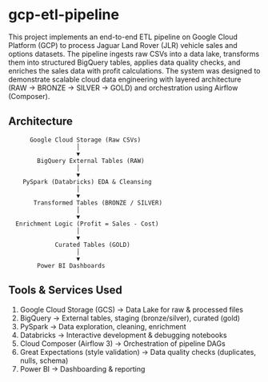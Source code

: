 # gcp-etl-pipeline

This project implements an end-to-end ETL pipeline on Google Cloud Platform (GCP) to process Jaguar Land Rover (JLR) vehicle sales and options datasets. The pipeline ingests raw CSVs into a data lake, transforms them into structured BigQuery tables, applies data quality checks, and enriches the sales data with profit calculations.
The system was designed to demonstrate scalable cloud data engineering with layered architecture (RAW → BRONZE → SILVER → GOLD) and orchestration using Airflow (Composer).

## Architecture

          Google Cloud Storage (Raw CSVs)
                       │
                       ▼
            BigQuery External Tables (RAW)
                       │
                       ▼
        PySpark (Databricks) EDA & Cleansing
                       │
                       ▼
           Transformed Tables (BRONZE / SILVER)
                       │
                       ▼
      Enrichment Logic (Profit = Sales - Cost)
                       │
                       ▼
                 Curated Tables (GOLD)
                       │
                       ▼
            Power BI Dashboards

## Tools & Services Used
1. Google Cloud Storage (GCS) → Data Lake for raw & processed files
2. BigQuery → External tables, staging (bronze/silver), curated (gold)
3. PySpark → Data exploration, cleaning, enrichment
4. Databricks → Interactive development & debugging notebooks
5. Cloud Composer (Airflow 3) → Orchestration of pipeline DAGs
6. Great Expectations (style validation) → Data quality checks (duplicates, nulls, schema)
7. Power BI → Dashboarding & reporting
